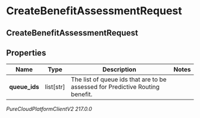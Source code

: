 # CreateBenefitAssessmentRequest

## CreateBenefitAssessmentRequest

## Properties

|Name | Type | Description | Notes|
|------------ | ------------- | ------------- | -------------|
| **queue_ids** | list[str] | The list of queue ids that are to be assessed for Predictive Routing benefit. | |



_PureCloudPlatformClientV2 217.0.0_
